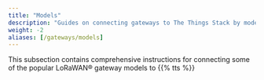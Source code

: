 ```yaml
---
title: "Models"
description: "Guides on connecting gateways to The Things Stack by model"
weight: -2
aliases: [/gateways/models]
---
```


This subsection contains comprehensive instructions for connecting some of the popular LoRaWAN® gateway models to {{% tts %}}
